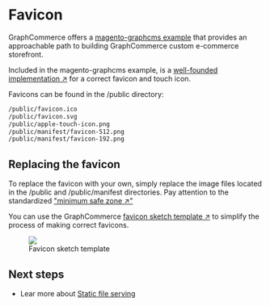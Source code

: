 # Favicon

GraphCommerce offers a
[magento-graphcms example](../getting-started/overview.md) that provides an
approachable path to building GraphCommerce custom e-commerce storefront.

Included in the magento-graphcms example, is a
[well-founded implementation ↗](https://medium.com/web-dev-survey-from-kyoto/favicon-nightmare-how-to-maintain-sanity-7628bfc39918)
for a correct favicon and touch icon.

Favicons can be found in the /public directory:

```txt
/public/favicon.ico
/public/favicon.svg
/public/apple-touch-icon.png
/public/manifest/favicon-512.png
/public/manifest/favicon-192.png
```

## Replacing the favicon

To replace the favicon with your own, simply replace the image files located in
the /public and /public/manifest directories. Pay attention to the standardized
["minimum safe zone ↗"](https://web.dev/maskable-icon/?utm_source=devtools#are-my-current-icons-ready)

You can use the GraphCommerce
[favicon sketch template ↗](https://drive.google.com/file/d/1tKiU54TgLd_sbd0tArpaqYdD9VYiYwwt/view?usp=sharing)
to simplify the process of making correct favicons.

<figure>
 <img src="https://cdn-std.droplr.net/files/acc_857465/8wbzEN" />
 <figcaption>Favicon sketch template</figcaption>
</figure>

## Next steps

- Lear more about [Static file serving](../framework/static-file-serving.md)
